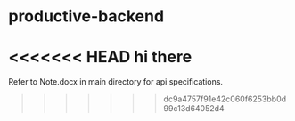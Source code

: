 # productive-backend
<<<<<<< HEAD
hi there
=======

Refer to Note.docx in main directory for api specifications.
>>>>>>> dc9a4757f91e42c060f6253bb0d99c13d64052d4
